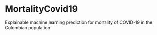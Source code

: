 # MortalityCovid19
Explainable machine learning prediction for mortality of COVID-19 in the Colombian population
